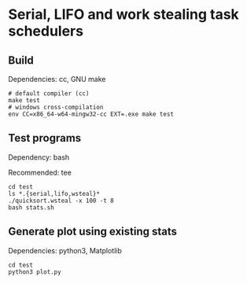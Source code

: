 # Serial, LIFO and work stealing task schedulers

## Build

Dependencies: cc, GNU make

```
# default compiler (cc)
make test
# windows cross-compilation
env CC=x86_64-w64-mingw32-cc EXT=.exe make test
```

## Test programs

Dependency: bash

Recommended: tee

```
cd test
ls *.{serial,lifo,wsteal}*
./quicksort.wsteal -x 100 -t 8
bash stats.sh
```

## Generate plot using existing stats

Dependencies: python3, Matplotlib

```
cd test
python3 plot.py
```
